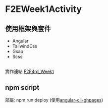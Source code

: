# F2EWeek1Activity

## 使用框架與套件
* Angular
* TailwindCss
* Gsap
* Scss

## 
實作連結
[F2E4rd_Week1](https://th1230.github.io/F2E_WEEK1_Activity/)

## npm script
部屬: npm run deploy (使用[angular-cli-ghpages](https://www.npmjs.com/package/angular-cli-ghpages)) 
